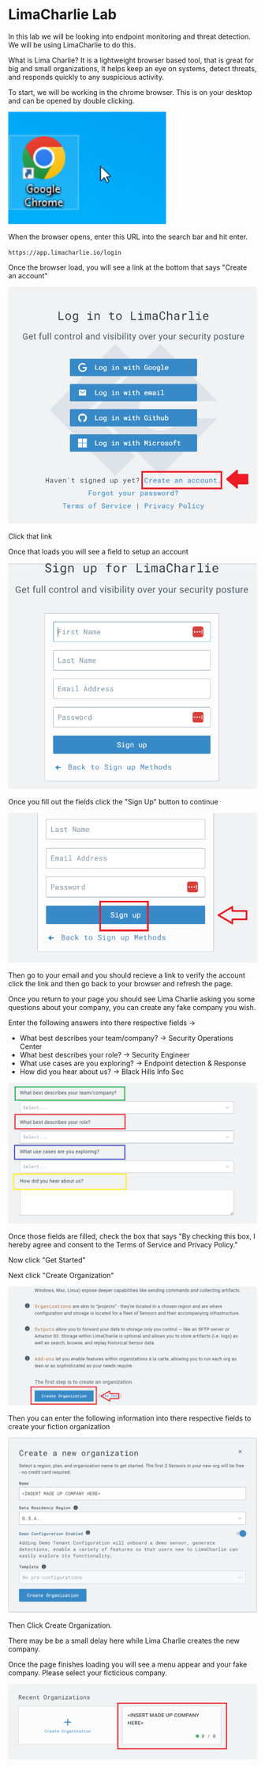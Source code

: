 # LimaCharlie Lab

In this lab we will be looking into endpoint monitoring and threat detection. We will be using LimaCharlie to do this.

What is Lima Charlie? It is a lightweight browser based tool, that is great for big and small organizations, It helps keep an eye on systems, detect threats, and responds quickly to any suspicious activity.

To start, we will be working in the chrome browser. This is on your desktop and can be opened by double clicking.

![](attachments/google_chrome_icon.PNG)

When the browser opens, enter this URL into the search bar and hit enter.

`https://app.limacharlie.io/login`

Once the browser load, you will see a link at the bottom that says "Create an account"

![](attachments/register_an_account.PNG)

Click that link

Once that loads you will see a field to setup an account

![](attachments/account_registration_page.PNG)

Once you fill out the fields click the "Sign Up" button to continue

![](attachments/SIGN_UP_BUTTON.PNG)

Then go to your email and you should recieve a link to verify the account click the link and then go back to your browser and refresh the page.

Once you return to your page you should see Lima Charlie asking you some questions about your company, you can create any fake company you wish.

Enter the following answers into there respective fields ->

* What best describes your team/company? -> Security Operations Center
* What best describes your role? -> Security Engineer
* What use cases are you exploring? -> Endpoint detection & Response
* How did you hear about us? -> Black Hills Info Sec

![](attachments/company_setup_menu.PNG)

Once those fields are filled, check the box that says "By checking this box, I hereby agree and consent to the Terms of Service and Privacy Policy."

Now click "Get Started"

Next click "Create Organization" 

![](attachments/create_an_organization.PNG)

Then you can enter the following information into there respective fields to create your fiction organization

![](attachments/organization_setup_menu.PNG)

Then Click Create Organization.

There may be be a small delay here while Lima Charlie creates the new company.

Once the page finishes loading you will see a menu appear and your fake company. Please select your ficticious company.

![](attachments/ficticious_company_selection.PNG)

